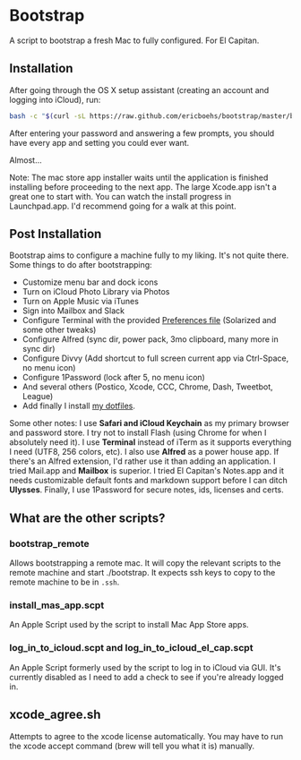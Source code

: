 # Bootstrap

A script to bootstrap a fresh Mac to fully configured. For El Capitan.

## Installation
After going through the OS X setup assistant (creating an account and logging into iCloud), run:

``` sh
bash -c "$(curl -sL https://raw.github.com/ericboehs/bootstrap/master/bootstrap)"
```

After entering your password and answering a few prompts, you should have every app and setting you could ever want.

Almost...

Note: The mac store app installer waits until the application is finished installing before proceeding to the next app. The large Xcode.app isn't a great one to start with. You can watch the install progress in Launchpad.app. I'd recommend going for a walk at this point.

## Post Installation

Bootstrap aims to configure a machine fully to my liking. It's not quite there. Some things to do after bootstrapping:
- Customize menu bar and dock icons
- Turn on iCloud Photo Library via Photos
- Turn on Apple Music via iTunes
- Sign into Mailbox and Slack
- Configure Terminal with the provided [Preferences file](https://github.com/ericboehs/bootstrap/blob/master/Preferences/com.apple.Terminal.plist) (Solarized and some other tweaks)
- Configure Alfred (sync dir, power pack, 3mo clipboard, many more in sync dir)
- Configure Divvy (Add shortcut to full screen current app via Ctrl-Space, no menu icon)
- Configure 1Password (lock after 5, no menu icon)
- And several others (Postico, Xcode, CCC, Chrome, Dash, Tweetbot, League)
- Add finally I install [my dotfiles](https://github.com/ericboehs/dotfiles).

Some other notes: I use **Safari and iCloud Keychain** as my primary browser and password store. I try not to install Flash (using Chrome for when I absolutely need it). I use **Terminal** instead of iTerm as it supports everything I need (UTF8, 256 colors, etc). I also use **Alfred** as a power house app. If there's an Alfred extension, I'd rather use it than adding an application. I tried Mail.app and **Mailbox** is superior. I tried El Capitan's Notes.app and it needs customizable default fonts and markdown support before I can ditch **Ulysses**. Finally, I use 1Password for secure notes, ids, licenses and certs.

## What are the other scripts?

### bootstrap_remote
Allows bootstrapping a remote mac. It will copy the relevant scripts to the remote machine and start ./bootstrap. It expects ssh keys to copy to the remote machine to be in `.ssh`.

### install_mas_app.scpt
An Apple Script used by the script to install Mac App Store apps.

### log_in_to_icloud.scpt and log_in_to_icloud_el_cap.scpt
An Apple Script formerly used by the script to log in to iCloud via GUI. It's currently disabled as I need to add a check to see if you're already logged in.

## xcode_agree.sh
Attempts to agree to the xcode license automatically. You may have to run the xcode accept command (brew will tell you what it is) manually.

